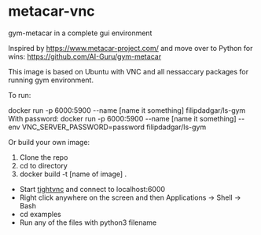 # metacar-vnc
gym-metacar in a complete gui environment

Inspired by https://www.metacar-project.com/ 
and move over to Python for wins: https://github.com/AI-Guru/gym-metacar

This image is based on Ubuntu with VNC and all nessaccary packages for running gym environment.

To run:

docker run -p 6000:5900 --name [name it something] filipdadgar/ls-gym
With password:
docker run -p 6000:5900 --name [name it something] --env VNC_SERVER_PASSWORD=password filipdadgar/ls-gym

Or build your own image:

1. Clone the repo
2. cd to directory
3. docker build -t [name of image] .


* Start [tightvnc](https://www.tightvnc.com) and connect to localhost:6000
* Right click anywhere on the screen and then Applications -> Shell -> Bash
* cd examples
* Run any of the files with python3 filename
